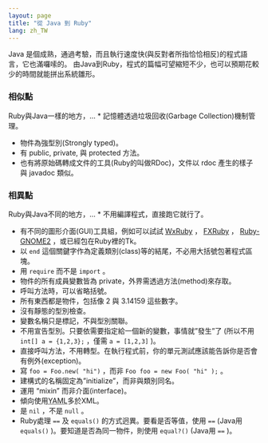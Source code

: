```yaml
---
layout: page
title: "從 Java 到 Ruby"
lang: zh_TW
---
```


Java 是個成熟，通過考驗，而且執行速度快(與反對者所指恰恰相反)的程式語言，它也滿囉嗦的。
由Java到Ruby，程式的篇幅可望縮短不少，也可以預期花較少的時間就能拼出系統雛形。

### 相似點

 Ruby與Java一樣的地方，... * 記憶體透過垃圾回收(Garbage Collection)機制管理。
* 物件為強型別(Strongly typed)。
* 有 public, private, 與 protected 方法。
* 也有將原始碼轉成文件的工具(Ruby的叫做RDoc)，文件以 rdoc 產生的樣子與 javadoc 類似。

### 相異點

 Ruby與Java不同的地方，... * 不用編譯程式，直接跑它就行了。
* 有不同的圖形介面(GUI)工具組，例如可以試試 [WxRuby][1] ， [FXRuby][2] ， [Ruby-GNOME2][3]
  ，或已經包在Ruby裡的Tk。
* 以 `end` 這個關鍵字作為定義類別(class)等的結尾，不必用大括號包著程式區塊。
* 用 `require` 而不是 `import` 。
* 物件的所有成員變數皆為 private，外界需透過方法(method)來存取。
* 呼叫方法時，可以省略括號。
* 所有東西都是物件，包括像 2 與 3.14159 這些數字。
* 沒有靜態的型別檢查。
* 變數名稱只是標記，不與型別關聯。
* 不用宣告型別。只要依需要指定給一個新的變數，事情就”發生”了 (所以不用 `int[] a = {1,2,3};` ，僅需 `a =
  [1,2,3]` )。
* 直接呼叫方法，不用轉型。在執行程式前，你的單元測試應該能告訴你是否會有例外(exception)。
* 寫 `foo = Foo.new( "hi")` ，而非 `Foo foo = new Foo( "hi" );` 。
* 建構式的名稱固定為”initialize”，而非與類別同名。
* 運用 “mixin” 而非介面(interface)。
* 傾向使用<acronym title="YAML Ain’t Markup Language">YAML</acronym>多於XML。
* 是 `nil` ，不是 `null` 。
* Ruby處理 `==` 及 `equals()` 的方式迥異。要看是否等值，使用 `==` (Java用 `equals()`
  )。要知道是否為同一物件，則使用 `equal?()` (Java用 `==` )。



[1]: http://wxruby.rubyforge.org/wiki/wiki.pl
[2]: http://www.fxruby.org/
[3]: http://ruby-gnome2.sourceforge.jp/
